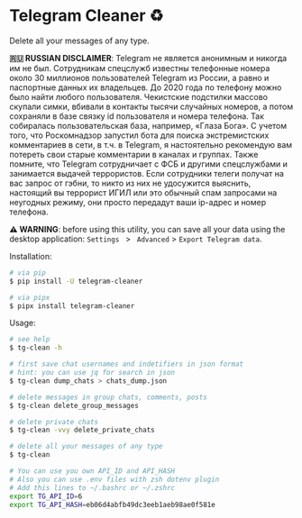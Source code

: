 # Telegram Cleaner ♻️

Delete all your messages of any type.

**🇷🇺 RUSSIAN DISCLAIMER**: Telegram не является анонимным и никогда им не был. Сотрудникам спецслужб известны телефонные номера около 30 миллионов пользователей Telegram из России, а равно и паспортные данных их владельцев. До 2020 года по телефону можно было найти любого пользователя. Чекистские подстилки массово скупали симки, вбивали в контакты тысячи случайных номеров, а потом сохраняли в базе связку id пользователя и номера телефона. Так собиралась пользовательская база, например, «Глаза Бога». С учетом того, что Роскомнадзор запустил бота для поиска экстремистских комментариев в сети, в т.ч. в Telegram, я настоятельно рекомендую вам потереть свои старые комментарии в каналах и группах. Также помните, что Telegram сотрудничает с ФСБ и другими спецслужбами и занимается выдачей террористов. Если сотрудники телеги получат на вас запрос от гэбни, то никто из них не удосужится выяснить, настоящий вы террорист ИГИЛ или это обычный спам запросами на неугодных режиму, они просто передадут ваши ip-адрес и номер телефона.

**⚠️ WARNING**: before using this utility, you can save all your data using the desktop application: `Settings ` > ` Advanced` > `Export Telegram data`.

Installation:

```bash
# via pip
$ pip install -U telegram-cleaner

# via pipx
$ pipx install telegram-cleaner
```

Usage:

```bash
# see help
$ tg-clean -h

# first save chat usernames and indetifiers in json format
# hint: you can use jq for search in json
$ tg-clean dump_chats > chats_dump.json

# delete messages in group chats, comments, posts
$ tg-clean delete_group_messages

# delete private chats
$ tg-clean -vvy delete_private_chats

# delete all your messages of any type
$ tg-clean

# You can use you own API_ID and API_HASH
# Also you can use .env files with zsh dotenv plugin
# Add this lines to ~/.bashrc or ~/.zshrc
export TG_API_ID=6
export TG_API_HASH=eb06d4abfb49dc3eeb1aeb98ae0f581e
```

